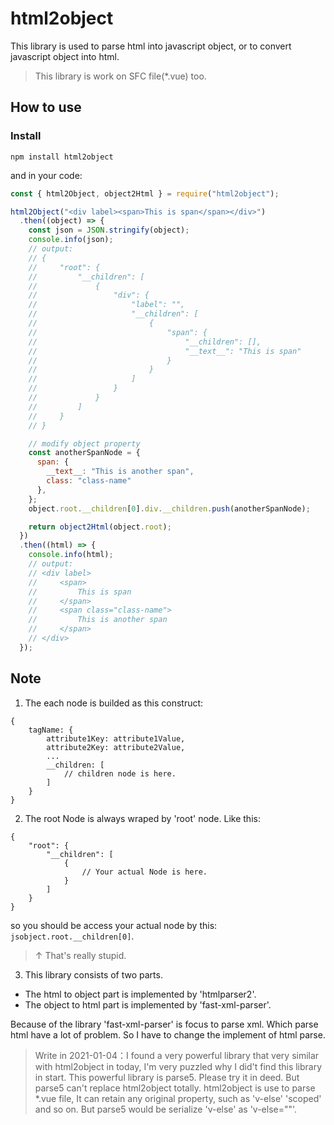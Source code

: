 # html2object

This library is used to parse html into javascript object, or to convert javascript object into html.

> This library is work on SFC file(*.vue) too. 

## How to use

### Install
```npm
npm install html2object
```
and in your code:
```js
const { html2Object, object2Html } = require("html2object");

html2Object("<div label><span>This is span</span></div>")
  .then((object) => {
    const json = JSON.stringify(object);
    console.info(json);
    // output:
    // {
    //     "root": {
    //         "__children": [
    //             {
    //                 "div": {
    //                     "label": "",
    //                     "__children": [
    //                         {
    //                             "span": {
    //                                 "__children": [],
    //                                 "__text__": "This is span"
    //                             }
    //                         }
    //                     ]
    //                 }
    //             }
    //         ]
    //     }
    // }

    // modify object property
    const anotherSpanNode = {
      span: { 
        __text__: "This is another span", 
        class: "class-name" 
      },
    };
    object.root.__children[0].div.__children.push(anotherSpanNode);

    return object2Html(object.root);
  })
  .then((html) => {
    console.info(html);
    // output:
    // <div label>
    //     <span>
    //         This is span
    //     </span>
    //     <span class="class-name">
    //         This is another span
    //     </span>
    // </div>
  });
```

## Note

1. The each node is builded as this construct:
```
{
    tagName: {
        attribute1Key: attribute1Value,
        attribute2Key: attribute2Value,
        ...
        __children: [
            // children node is here.
        ]
    }
}
```
2. The root Node is always wraped by 'root' node. Like this:
```
{
    "root": {
        "__children": [
            {
                // Your actual Node is here.
            }
        ]
    }
}
```

so you should be access your actual node by this: ```jsobject.root.__children[0]```.

> ↑ That's really stupid.

3. This library consists of two parts.

 - The html to object part is implemented by 'htmlparser2'.
 - The object to html part is implemented by 'fast-xml-parser'.

Because of the library 'fast-xml-parser' is focus to parse xml. Which parse html have a lot of problem. So I have to change the implement of html parse. 

> Write in 2021-01-04：I found a very powerful library that very similar with html2object in today, I'm very puzzled why I did't find this library in start. This powerful library is parse5. Please try it in deed. But parse5 can't replace html2object totally. html2object is use to parse *.vue file, It can retain any original property, such as 'v-else' 'scoped' and so on. But parse5 would be serialize 'v-else' as 'v-else=""'.